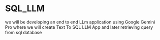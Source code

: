 # SQL_LLM
we will be developing an end to end LLm application using Google Gemini Pro where we will create Text To SQL LLM App  and later retrieving query from sql database
